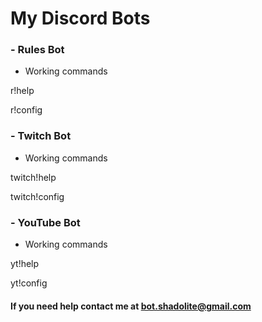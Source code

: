 # My Discord Bots

### - Rules Bot

- Working commands

r!help

r!config

### - Twitch Bot 

- Working commands

twitch!help

twitch!config

### - YouTube Bot

- Working commands

yt!help

yt!config

#### If you need help contact me at bot.shadolite@gmail.com
